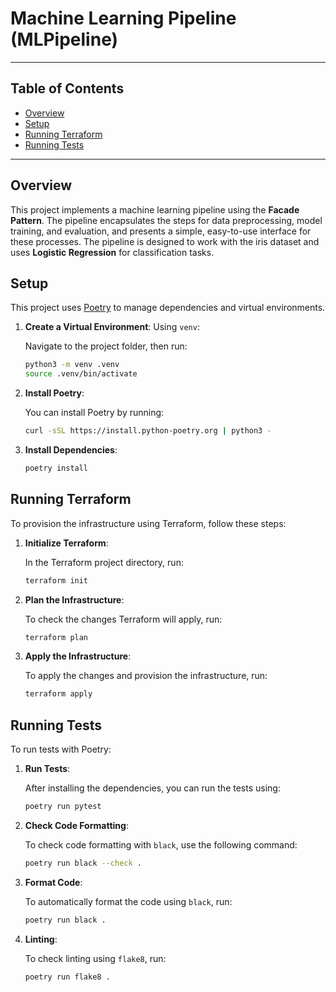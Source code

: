 
# Machine Learning Pipeline (MLPipeline)

---

## Table of Contents

- [Overview](#overview)
- [Setup](#setup)
- [Running Terraform](#running-terraform)
- [Running Tests](#running-tests)

---

## Overview

This project implements a machine learning pipeline using the **Facade Pattern**. The pipeline encapsulates the steps for data preprocessing, model training, and evaluation, and presents a simple, easy-to-use interface for these processes. The pipeline is designed to work with the iris dataset and uses **Logistic Regression** for classification tasks.

## Setup

This project uses [Poetry](https://python-poetry.org/) to manage dependencies and virtual environments.

1. **Create a Virtual Environment**:
   Using `venv`:

   Navigate to the project folder, then run:

   ```bash
   python3 -m venv .venv
   source .venv/bin/activate
   ```

2. **Install Poetry**:

   You can install Poetry by running:

   ```bash
   curl -sSL https://install.python-poetry.org | python3 -
   ```

3. **Install Dependencies**:
    ```bash
    poetry install
    ```

## Running Terraform

To provision the infrastructure using Terraform, follow these steps:

1. **Initialize Terraform**:

    In the Terraform project directory, run:

    ```bash
    terraform init
    ```

2. **Plan the Infrastructure**:

    To check the changes Terraform will apply, run:

    ```bash
    terraform plan
    ```

3. **Apply the Infrastructure**:

    To apply the changes and provision the infrastructure, run:

    ```bash
    terraform apply
    ```

## Running Tests

To run tests with Poetry:

1. **Run Tests**:

    After installing the dependencies, you can run the tests using:

    ```bash
    poetry run pytest
    ```

2. **Check Code Formatting**:

    To check code formatting with `black`, use the following command:

    ```bash
    poetry run black --check .
    ```

3. **Format Code**:

    To automatically format the code using `black`, run:

    ```bash
    poetry run black .
    ```
3. **Linting**:

    To check linting using `flake8`, run:

    ```bash
    poetry run flake8 .
    ```